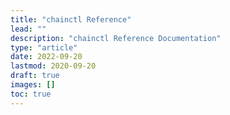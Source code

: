 ```yaml
---
title: "chainctl Reference"
lead: ""
description: "chainctl Reference Documentation"
type: "article"
date: 2022-09-20
lastmod: 2020-09-20
draft: true
images: []
toc: true
---
```


